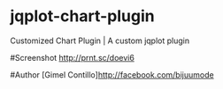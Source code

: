 # jqplot-chart-plugin
Customized Chart Plugin | A custom jqplot plugin

#Screenshot
http://prnt.sc/doevi6

#Author
[Gimel Contillo]http://facebook.com/bijuumode
